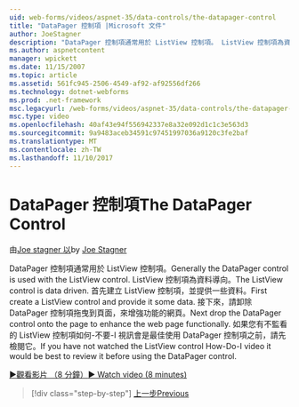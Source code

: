 ```yaml
---
uid: web-forms/videos/aspnet-35/data-controls/the-datapager-control
title: "DataPager 控制項 |Microsoft 文件"
author: JoeStagner
description: "DataPager 控制項通常用於 ListView 控制項。 ListView 控制項為資料導向。 先建立清單檢視控制項，並提供一些 d..."
ms.author: aspnetcontent
manager: wpickett
ms.date: 11/15/2007
ms.topic: article
ms.assetid: 561fc945-2506-4549-af92-af92556df266
ms.technology: dotnet-webforms
ms.prod: .net-framework
msc.legacyurl: /web-forms/videos/aspnet-35/data-controls/the-datapager-control
msc.type: video
ms.openlocfilehash: 40af43e94f556942337e8a32e092d1c1c3e563d3
ms.sourcegitcommit: 9a9483aceb34591c97451997036a9120c3fe2baf
ms.translationtype: MT
ms.contentlocale: zh-TW
ms.lasthandoff: 11/10/2017
---
```

<a name="the-datapager-control"></a><span data-ttu-id="23432-105">DataPager 控制項</span><span class="sxs-lookup"><span data-stu-id="23432-105">The DataPager Control</span></span>
====================
<span data-ttu-id="23432-106">由[Joe stagner 以](https://github.com/JoeStagner)</span><span class="sxs-lookup"><span data-stu-id="23432-106">by [Joe Stagner](https://github.com/JoeStagner)</span></span>

<span data-ttu-id="23432-107">DataPager 控制項通常用於 ListView 控制項。</span><span class="sxs-lookup"><span data-stu-id="23432-107">Generally the DataPager control is used with the ListView control.</span></span> <span data-ttu-id="23432-108">ListView 控制項為資料導向。</span><span class="sxs-lookup"><span data-stu-id="23432-108">The ListView control is data driven.</span></span> <span data-ttu-id="23432-109">首先建立 ListView 控制項，並提供一些資料。</span><span class="sxs-lookup"><span data-stu-id="23432-109">First create a ListView control and provide it some data.</span></span> <span data-ttu-id="23432-110">接下來，請卸除 DataPager 控制項拖曳到頁面，來增強功能的網頁。</span><span class="sxs-lookup"><span data-stu-id="23432-110">Next drop the DataPager control onto the page to enhance the web page functionally.</span></span> <span data-ttu-id="23432-111">如果您有不監看的 ListView 控制項如何-不要-I 視訊會是最佳使用 DataPager 控制項之前，請先檢閱它。</span><span class="sxs-lookup"><span data-stu-id="23432-111">If you have not watched the ListView control How-Do-I video it would be best to review it before using the DataPager control.</span></span>

[<span data-ttu-id="23432-112">&#9654;觀看影片 （8 分鐘）</span><span class="sxs-lookup"><span data-stu-id="23432-112">&#9654; Watch video (8 minutes)</span></span>](https://channel9.msdn.com/Blogs/ASP-NET-Site-Videos/the-datapager-control)

>[!div class="step-by-step"]
[<span data-ttu-id="23432-113">上一步</span><span class="sxs-lookup"><span data-stu-id="23432-113">Previous</span></span>](the-listview-control.md)
